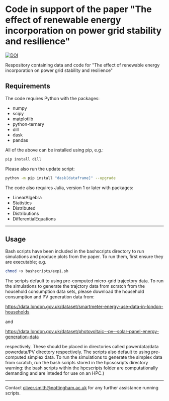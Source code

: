 # Code in support of the paper "The effect of renewable energy incorporation on power grid stability and resilience" 


[![DOI](https://zenodo.org/badge/427405018.svg)](https://zenodo.org/badge/latestdoi/427405018)



Respository containing data and code for "The effect of renewable energy incorporation on power grid stability and resilience" 

## Requirements

The code requires Python with the packages: 

- numpy
- scipy 
- matplotlib 
- python-ternary 
- dill
- dask 
- pandas 

All of the above can be installed using pip, e.g.: 

```bash
pip install dill 
```

Please also run the update script:
```bash
python -m pip install "dask[dataframe]" --upgrade 
```

The code also requires Julia, version 1 or later with packages: 

- LinearAlgebra 
- Statistics 
- Distributed 
- Distributions 
- DifferentialEquations 

---
## Usage 

Bash scripts have been included in the bashscripts directory to run simulations and produce plots from the paper. To run them, first ensure they are executable; e.g.
```bash
chmod +x bashscripts/exp1.sh
```

The scripts default to using pre-computed micro-grid trajectory data. To run the simulations to generate the trajctory data from scratch from the household consumption data sets, please download the household consumption and PV generation data from:

https://data.london.gov.uk/dataset/smartmeter-energy-use-data-in-london-households 

and 

https://data.london.gov.uk/dataset/photovoltaic--pv--solar-panel-energy-generation-data 


respectively. These should be placed in directories called powerdata/data powerdata/PV directory respectively. The scripts also default to using pre-computed simplex data. To run the simulations to generate the simplex data from scratch, run the bash scripts stored in the hpcscsripts directory warning: the bash scripts within the hpcscripts folder are computationally demanding and are inteded for use on an HPC.)

---

Contact oliver.smith@nottingham.ac.uk for any further assistance running scripts. 
